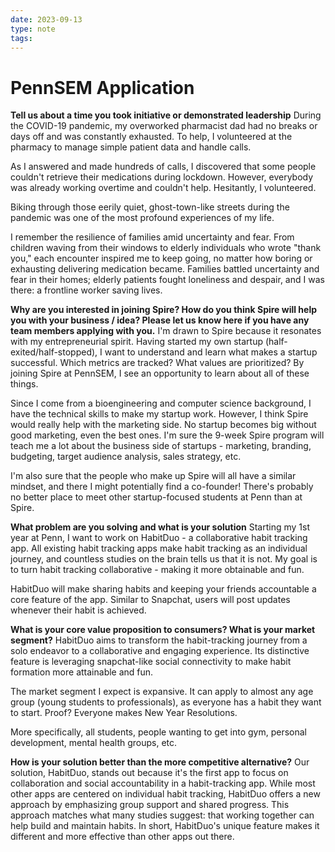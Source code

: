 ```yaml
---
date: 2023-09-13
type: note
tags: 
---
```

# PennSEM Application

**Tell us about a time you took initiative or demonstrated leadership**
During the COVID-19 pandemic, my overworked pharmacist dad had no breaks or days off and was constantly exhausted. To help, I volunteered at the pharmacy to manage simple patient data and handle calls.

As I answered and made hundreds of calls, I discovered that some people couldn't retrieve their medications during lockdown. However, everybody was already working overtime and couldn't help. Hesitantly, I volunteered.

Biking through those eerily quiet, ghost-town-like streets during the pandemic was one of the most profound experiences of my life.

I remember the resilience of families amid uncertainty and fear. From children waving from their windows to elderly individuals who wrote "thank you," each encounter inspired me to keep going, no matter how boring or exhausting delivering medication became. Families battled uncertainty and fear in their homes; elderly patients fought loneliness and despair, and I was there: a frontline worker saving lives.

**Why are you interested in joining Spire? How do you think Spire will help you with your business / idea? Please let us know here if you have any team members applying with you.**
I'm drawn to Spire because it resonates with my entrepreneurial spirit. Having started my own startup (half-exited/half-stopped), I want to understand and learn what makes a startup successful. Which metrics are tracked? What values are prioritized? By joining Spire at PennSEM, I see an opportunity to learn about all of these things.

Since I come from a bioengineering and computer science background, I have the technical skills to make my startup work. However, I think Spire would really help with the marketing side. No startup becomes big without good marketing, even the best ones. I'm sure the 9-week Spire program will teach me a lot about the business side of startups - marketing, branding, budgeting, target audience analysis, sales strategy, etc.

I'm also sure that the people who make up Spire will all have a similar mindset, and there I might potentially find a co-founder! There's probably no better place to meet other startup-focused students at Penn than at Spire.

**What problem are you solving and what is your solution**
Starting my 1st year at Penn, I want to work on HabitDuo - a collaborative habit tracking app. All existing habit tracking apps make habit tracking as an individual journey, and countless studies on the brain tells us that it is not. My goal is to turn habit tracking collaborative - making it more obtainable and fun.

HabitDuo will make sharing habits and keeping your friends accountable a core feature of the app. Similar to Snapchat, users will post updates whenever their habit is achieved.

**What is your core value proposition to consumers? What is your market segment?**
HabitDuo aims to transform the habit-tracking journey from a solo endeavor to a collaborative and engaging experience. Its distinctive feature is leveraging snapchat-like social connectivity to make habit formation more attainable and fun.

The market segment I expect is expansive. It can apply to almost any age group (young students to professionals), as everyone has a habit they want to start. Proof? Everyone makes New Year Resolutions.

More specifically, all students, people wanting to get into gym, personal development, mental health groups, etc.

**How is your solution better than the more competitive alternative?**
Our solution, HabitDuo, stands out because it's the first app to focus on collaboration and social accountability in a habit-tracking app. While most other apps are centered on individual habit tracking, HabitDuo offers a new approach by emphasizing group support and shared progress. This approach matches what many studies suggest: that working together can help build and maintain habits. In short, HabitDuo's unique feature makes it different and more effective than other apps out there.